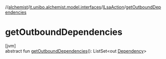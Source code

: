 //[alchemist](../../../index.md)/[it.unibo.alchemist.model.interfaces](../index.md)/[ILsaAction](index.md)/[getOutboundDependencies](get-outbound-dependencies.md)

# getOutboundDependencies

[jvm]\
abstract fun [getOutboundDependencies](get-outbound-dependencies.md)(): ListSet<out [Dependency](../-dependency/index.md)>
